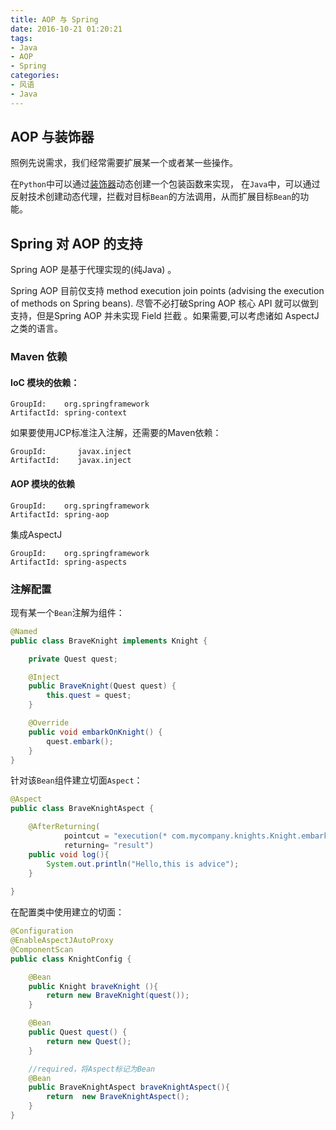 ```yaml
---
title: AOP 与 Spring
date: 2016-10-21 01:20:21
tags:
- Java
- AOP
- Spring
categories:
- 风语
- Java
---
```


## AOP 与装饰器

照例先说需求，我们经常需要扩展某一个或者某一些操作。

在`Python`中可以通过[装饰器](http://www.itminus.com/2015/04/10/WindWhisper/Python/Python%E5%87%BD%E6%95%B0%E8%A3%85%E9%A5%B0%E5%99%A8%E5%8E%9F%E7%90%86%E5%88%86%E6%9E%90/)动态创建一个包装函数来实现，
在`Java`中，可以通过反射技术创建动态代理，拦截对目标`Bean`的方法调用，从而扩展目标`Bean`的功能。

## Spring 对 AOP 的支持

Spring AOP 是基于代理实现的(纯Java) 。

Spring AOP 目前仅支持 method execution join points (advising the execution of methods on Spring beans). 
尽管不必打破Spring AOP 核心 API 就可以做到支持，但是Spring AOP 并未实现 Field 拦截 。如果需要,可以考虑诸如 AspectJ 之类的语言。


### Maven 依赖

#### IoC 模块的依赖：

```
GroupId:    org.springframework
ArtifactId: spring-context
```

如果要使用JCP标准注入注解，还需要的Maven依赖：
```
GroupId:       javax.inject
ArtifactId:    javax.inject
```

#### AOP 模块的依赖

```
GroupId:    org.springframework
ArtifactId: spring-aop
```

集成AspectJ
```
GroupId:    org.springframework
ArtifactId: spring-aspects
```

### 注解配置

现有某一个`Bean`注解为组件：
```Java
@Named
public class BraveKnight implements Knight {

	private Quest quest;

	@Inject
	public BraveKnight(Quest quest) {
		this.quest = quest;
	}

	@Override
	public void embarkOnKnight() {
		quest.embark();
	}
}
```


针对该`Bean`组件建立切面`Aspect`：

```Java
@Aspect
public class BraveKnightAspect {

	@AfterReturning(
			pointcut = "execution(* com.mycompany.knights.Knight.embarkOnKnight(..))",
			returning= "result")
	public void log(){
		System.out.println("Hello,this is advice");
	}
	
}
```

在配置类中使用建立的切面：
```Java
@Configuration
@EnableAspectJAutoProxy
@ComponentScan
public class KnightConfig {

	@Bean
	public Knight braveKnight (){
		return new BraveKnight(quest());
	}

	@Bean
	public Quest quest() {
		return new Quest();
	}

	//required，将Aspect标记为Bean
	@Bean
	public BraveKnightAspect braveKnightAspect(){
		return  new BraveKnightAspect();
	}
}
```

